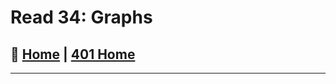 # Read 34: Graphs

## 🏡 [**Home**](https://mistidinzy.github.io/ReadingNotes/) | [**401 Home**](https://bit.ly/3EcMrF6)

---
